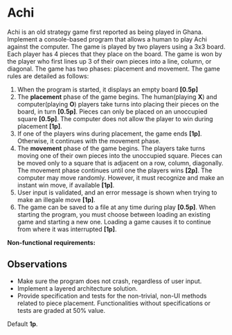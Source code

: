 # Achi
Achi is an old strategy game first reported as being played in Ghana. Implement a console-based program that allows a human to play Achi against the computer. The game is played by two players using a 3x3 board. Each player has 4 pieces that they place on the board. The game is won by the player who first lines up 3 of their own pieces into a line, column, or diagonal. The game has two phases: placement and movement. The game rules are detailed as follows:
1. When the program is started, it displays an empty board **[0.5p]**
2. The **placement** phase of the game begins. The human(playing **X**) and computer(playing **O**) players take turns into placing their pieces on the board, in turn **[0.5p]**. Pieces can only be placed on an unoccupied square **[0.5p]**. The computer does not allow the player to win during placement **[1p]**.
3. If one of the players wins during placement, the game ends **[1p]**. Otherwise, it continues with the movement phase.
4. The **movement** phase of the game begins. The players take turns moving one of their own pieces into the unoccupied square. Pieces can be moved only to a square that is adjacent on a row, column, diagonally. The movement phase continues until one the players wins **[2p]**. The computer may move randomly. However, it must recognize and make an instant win move, if available **[1p]**.
5. User input is validated, and an error message is shown when trying to make an illegale move **[1p]**.
6. The game can be saved to a file at any time during play **[0.5p]**. When starting the program, you must choose between loading an existing game and starting a new one. Loading a game causes it to continue from where it was interrupted **[1p]**.

**Non-functional requirements:**

## Observations
- Make sure the program does not crash, regardless of user input.
- Implement a layered architecture solution.
- Provide specification and tests for the non-trivial, non-UI methods related to piece placement. Functionalities without specifications or tests are graded at 50% value.

Default **1p**.
